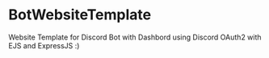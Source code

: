 # BotWebsiteTemplate
Website Template for Discord Bot with Dashbord using Discord OAuth2 with EJS and ExpressJS :)
